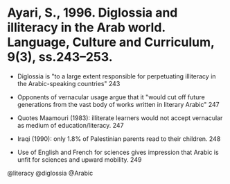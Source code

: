 # Ayari, S., 1996. Diglossia and illiteracy in the Arab world. Language, Culture and Curriculum, 9(3), ss.243–253.

- Diglossia is "to a large extent responsible for perpetuating illiteracy in the Arabic-speaking countries" 243

- Opponents of vernacular usage argue that it "would cut off future generations from the vast body of works written in literary Arabic" 247

- Quotes Maamouri (1983): illiterate learners would not accept vernacular as medium of education/literacy. 247

- Iraqi (1990): only 1.8% of Palestinian parents read to their children. 248

- Use of English and French for sciences gives impression that Arabic is unfit for sciences and upward mobility. 249

@literacy
@diglossia
@Arabic
